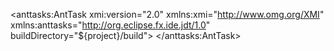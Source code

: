 <?xml version="1.0" encoding="ASCII"?>
<anttasks:AntTask xmi:version="2.0" xmlns:xmi="http://www.omg.org/XMI" xmlns:anttasks="http://org.eclipse.fx.ide.jdt/1.0" buildDirectory="${project}/build">
  <deploy>
    <application name="Kilpailu_kayttoliittyma"/>
    <info/>
  </deploy>
  <signjar/>
</anttasks:AntTask>